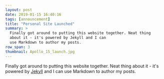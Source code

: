 ```yaml
---
layout: post
date: 2019-01-15 16:40:16
tags: [announcement]
title: "Personal Site Launched"
summary: >
  Finally got around to putting this website together. Neat thing
  about it - it's powered by Jekyll and I can
  use Markdown to author my posts.
row_span: 3
thumbnail: Apollo_15_launch.jpg
---
```


Finally got around to putting this website together. Neat thing
about it - it's powered by [Jekyll](http://jekyllrb.com) and I can
use Markdown to author my posts.